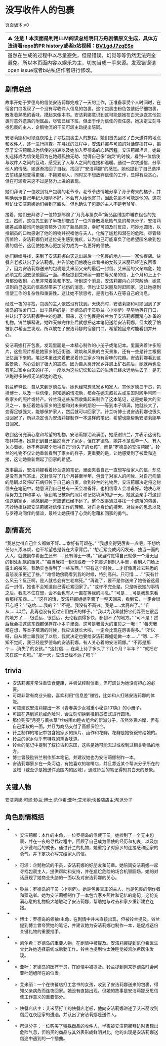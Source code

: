 # 没写收件人的包裹
页面版本:v0
 

| :warning: 注意！本页面是利用LLM阅读总结明日方舟剧情原文生成，具体方法请看repo的PR history或者b站视频：[BV1gdJ7zqESe](https://www.bilibili.com/video/BV1gdJ7zqESe/)         |
|:----------------------------|
| 虽然在生成的过程中以尽量避免，但是错误，幻觉等等仍然无法完全避免。所以本页面内容以娱乐为主，切勿当成一手来源。发现错误请open issue或者b站私信作者进行修改。|



## 剧情总结
故事开始于罗德岛的信使安洁莉娜完成了一天的工作，正准备享受个人时间时，在宿舍门口发现了一个没有写收件人信息的包裹。这个包裹由粉色包装纸仔细包裹，散发着熟悉的香味，摸起来像本书。安洁莉娜意识到这可能是她在白天派送其他包裹时意外遗落的附属品，尽管已经下班，但出于作为信使的责任感，她决定立刻寻找包裹的主人，企鹅物流的干员可颂主动提出陪同。

安洁莉娜和可颂连夜踏上了寻找包裹主人的旅程。她们首先回忆了白天送件的地点和收件人，逐一进行排查。在寻找的过程中，安洁莉娜与可颂的对话穿插其中，揭示了安洁莉娜成为信使的初衷以及她加入罗德岛的心路历程。安洁莉娜坦言，她最初选择成为信使是因为在她最孤独无助、觉得自己像“幽灵”的时候，看到一位信使与收件人之间的互动，感受到了人与人之间的连接和温暖。通过一次次送信，分享他人的情感，她逐渐找回了自我，找回了“安洁莉娜”的感觉。她也提到了自己选择去前线是想变得更强，不拖累别人，同时又不想放弃信使的工作，显得有些贪心，但在可颂看来这不过是努力上进的表现。

她们拜访了一位收到特产包裹的老爷爷。老爷爷热情地分享了孙子寄来的橘子，并明确表示自己年纪大眼睛不好，不会有人给他寄书，因此包裹不可能是他的。这次拜访让安洁莉娜她们尝到了甜头，但也确认了包裹的主人不是老爷爷。

接着，她们去拜访了一位特意邮购了“月亮与薰衣草”新品丝绒围巾睡衣组合的先生。然而，这位先生到了半夜却变成了一位浑身散发危险气息的帮派分子。安洁莉娜差点直接询问他是否额外订阅了新品目录，幸好可颂及时反应，巧妙地圆场，以推销员的口吻感谢了他的购物并祝福他与夫人，化解了尴尬和潜在的危险。尽管经历惊险，安洁莉娜仍对这位先生感到愧疚，认为自己可能辜负了他希望匿名收到包裹的信任，这促使她决心更加努力成为一名更好的信使。

她们继续寻找，来到了安洁莉娜白天送出最后一个包裹的地方——一家快餐店。快餐店老板认出了安洁莉娜，并告诉她们傍晚在此看书的女孩艾米丽已经连夜回家了，因为安洁莉娜送来的包裹是艾米丽父亲的最后一封信。艾米丽的父亲病危，她必须立刻回去见他最后一面。老板提到艾米丽一直在等父亲的信，上个月和上上个月都没收到，心里非常着急和不安。听到这个消息，安洁莉娜内心非常触动，她意识到自己送去的信虽然带来了悲伤的消息，但也让艾米丽及时赶回家，这让她感到信使工作的复杂性和重要性。这让她不禁思考，是否也有人在等自己的消息。

经过一夜的寻找，包裹的主人依然没有找到。天快亮时，安洁莉娜和可颂回到了罗德岛的宿舍门口。出乎意料的是，罗德岛的干员铃兰（小丽萨）早早地等在门口，并认出了安洁莉娜手中的包裹。原来，这个包裹是铃兰为了安洁莉娜而精心准备的礼物。铃兰解释说，她昨天做完作业后就想把这本笔记送给安洁莉娜，但太晚了怕被凯尔希医生发现，所以放在了安洁莉娜的宿舍门口，希望她回来时能看到并开心。

安洁莉娜打开包裹，发现里面是一本精心制作的小册子或笔记本。里面夹着许多照片，这些照片都是她家乡附近街道、建筑和风景的白天景象，还有一些是铃兰根据记忆画下来的。笔记本里还夹着散发着铃兰家乡特有香味的花瓣。安洁莉娜看到这些景象，内心受到了极大的震撼，因为自从离开家乡并患上矿石病后，她就再也没有见过家乡白天的样子，一度以为这些记忆和过去的生活已经永远地失去了，是无论跑得多快都无法抵达的远方。

铃兰解释说，自从来到罗德岛后，她也经常想念家乡和家人。其他罗德岛干员，包括博士，以及一些信使，得知她的情况后，都会在她去叙拉古或东国时顺手带回一些家乡的照片或特产。铃兰将这些东西收集起来制作了这本笔记，这是她最大的宝贝之一，象征着她与家乡的连接和对未来的期盼——等到本子填满，她就长大了，变得足够强大，能够保护家人，然后就可以回家了。铃兰听博士说安洁莉娜也很久没回家了，所以决定也为安洁莉娜制作一本这样的笔记，希望也能帮助安洁莉娜早日回家。

收到这份充满心意和希望的礼物，安洁莉娜泪流满面，她感谢铃兰，并表示这份礼物非常棒。她意识到自己虽然离开了家乡，但在罗德岛，她并不是孤单一人，有人关心着她。她不再是那个觉得自己“消失了的女孩”，而是“罗德岛的安洁莉娜”。铃兰的礼物不仅让她重新看到了家乡的样子，更重要的是，让她感受到了被爱和连接，这让她重新燃起了回家的希望。

故事最后，安洁莉娜看着铃兰送的笔记，里面夹着自己一直想写给家人的信，却总是没有勇气寄出。这封信写了几个月甚至半年，包含了对家人的问候、对自己病情的隐瞒以及将矿石病归咎于自己的自责。收到铃兰的礼物后，安洁莉娜决定将这封信夹在笔记中，她意识到自己总有一天会准备好，也相信家人会准备好。她决心继续努力工作和学习，等到笔记被新的照片和记忆填满的那一天，她就会亲手将这封信送到家乡，她感到那一天应该已经不远了。整个故事通过寻找一个遗落的包裹，巧妙地串联起安洁莉娜对信使工作的理解、对自身身份的探索、对故乡的思念以及与罗德岛同伴的情谊，最终让她获得了心灵的慰藉和回家的勇气。
## 剧情高光
“我总觉得自己什么都做不好......幸好有可颂在。”
“我想变得更厉害一点吧。不想给任何人添麻烦，也不希望总是躲在大家背后。”
“想赶紧变成闪闪发光、独当一面的大人，就像凯尔希医生还有......还有博士一样。”
“我当时觉得自己就像一个漫无目的到处乱飘的幽灵。”
“每当我把一封信或者一个包裹送到别人手里，看到人们脸上露出的微笑，我确实也得到了一些东西。”
“只有这个时候......才好像离过去熟悉的喜怒哀乐更近了些。”
“难怪她傍晚看到我的时候，特别高兴。只可惜......”
“天有什么风云？反正啊，是人就总会有生老病死。”
“再说了，要不是你送来了她爸爸这最后一封信，她也不会知道自己得赶紧回家了。”
“或许不完全是。只是听说她的事情之后，我忍不住在想，会不会也有人一直在等我的消息。”
“可是......可是我想来看看那样东西......”
“这样的话，安洁莉娜姐姐辛苦了一整天回来，看到它，一定会很开心吧？”
“送给......我的？”
“不是。我没有不高兴。我是......太高兴了。”
“自从......以后，我再也没有见过它们白天的样子。”
“我以为我早就把它们弄丢在很远的地方了......很遥远、很遥远，无论我跑得多快，都到不了的地方。”
“可不是！然后我会把这些东西都保存在小本子里面，这可是我最大的宝贝之一哦！”
“每天我都在想，等本子填满的时候，我应该就长大啦，一定会比现在厉害得多。”
“所以呀，自从博士跟我说了以后，我就决定也要给安洁莉娜姐姐做一本......”
“嗯......不知不觉间，我已经是罗德岛的安洁莉娜。有人关心着的安洁莉娜。”
“不再是那个......消失了的女孩。”
“这封信......在桌上待了多久了？几个月？半年？”
“就把它夹在这一页吧。”
“那一天，应该已经不远了吧？”
## trivia
*   安洁莉娜非常注重饮食健康，并尝试控制体重，但可颂认为她没有担心的必要。
*   可颂非常有商业头脑，喜欢利用“信息差”赚钱，比如和人打赌安洁莉娜的体能。
*   可颂建议安洁莉娜出一本《青春美少女减重小秘诀101条》的小册子。
*   可颂在遇到尴尬或危险时，会立刻切换到推销员模式进行圆场。
*   那位购买“月亮与薰衣草”丝绒围巾睡衣组合的帮派分子，虽然外表凶悍，但有自己柔软的一面，并且为商品支付了高额保险金。
*   铃兰制作的笔记中包含她家乡的照片、画作和花瓣，花瓣是她爸爸寄给她的。
*   铃兰的家乡似乎有特殊的熏香味道。
*   铃兰的笔记中提到了叙拉古和东国，这些是她可能去过或收到过相关物品的地方。
*   博士曾鼓励铃兰制作那本笔记，并建议她也为安洁莉娜制作一本。
*   安洁莉娜家乡在一条河边，有她喜欢的咖啡店，并且靠近某个帮派分子所在的区域（或至少是她送件范围内的区域），通过铃兰的笔记得知其白天的景象。
## 关键人物
安洁莉娜;可颂;铃兰;博士;凯尔希;亚叶;艾米丽;快餐店店主;帮派分子
## 角色剧情概括
-   *   安洁莉娜：本作的主角，一位罗德岛的信使干员。她捡到了一个无主包裹，并在一夜的寻找过程中，回顾了自己成为信使的经历和初衷，以及加入罗德岛后的成长。通过铃兰的礼物，她重拾了对家乡的连接感和回家的勇气，并下定决心写完给家人的信。
-   *   可颂：企鹅物流的干员，安洁莉娜的好朋友和前辈。她陪同安洁莉娜一起寻找包裹主人，提供帮助和支持，并在尴尬危险的场合机智圆场。她的对话展现了她商业头脑的一面以及对安洁莉娜的关心。
-   *   铃兰：罗德岛的干员（小丽萨）。她是包裹真正的主人，也是包裹的制作者和赠送者。她为安洁莉娜制作了一本包含家乡照片和记忆的笔记，这份充满心意的礼物极大地触动了安洁莉娜，帮助她与过去和家乡重新建立连接。
-   *   博士：罗德岛的领袖/主角，在剧情中并未直接出现，但被铃兰提及。铃兰提到博士曾夸赞她的笔记，并建议她为安洁莉娜也制作一本，是促成这份关键礼物的重要推手。
-   *   凯尔希：罗德岛的重要人物，在剧情中被提及。安洁莉娜提到凯尔希医生曾允许她选择前线或后勤工作。铃兰也提到怕太晚睡觉被凯尔希医生发现。
-   *   亚叶：罗德岛的医疗干员，在剧情中被提及。铃兰提到刚来罗德岛时会问亚叶姐姐所在的位置。
-   *   艾米丽：一个在快餐店打工念书的女孩，收到了安洁莉娜送来的包裹，得知父亲病危而连夜回家。她没有直接出现，但她的故事是安洁莉娜反思信使工作意义的重要部分。
-   *   快餐店店主：艾米丽打工的快餐店老板，他向安洁莉娜讲述了艾米丽收到信后连夜回家的遭遇，并认出了安洁莉娜是送件人。
-   *   帮派分子：一位购买了特殊商品的收件人，半夜被安洁莉娜拜访时表现出危险气息，但购买的商品与其外表形成鲜明对比。他的出现是安洁莉娜送信途中遇到的一个插曲。